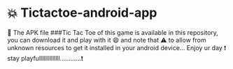 # 💥  Tictactoe-android-app

👦 The APK file ###Tic Tac Toe of this game is available in this repository, you can download it and play with it 😄 and note that ⚠ to allow from unknown resources to get it installed in your android device... Enjoy ur day ❗ stay playfullllllllllllll............❗

